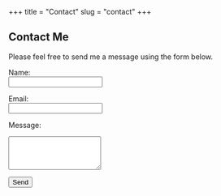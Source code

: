 +++
title = "Contact"
slug = "contact"
+++

## Contact Me
Please feel free to send me a message using the form below.

<form action="https://formspree.io/f/mwpegyyq" method="POST">
  <label for="name">Name:</label><br>
  <input type="text" id="name" name="name" required><br>
  
  <label for="email">Email:</label><br>
  <input type="email" id="email" name="_replyto" required><br>
  
  <label for="message">Message:</label><br>
  <textarea id="message" name="message" rows="4" required></textarea><br>
  
  <button type="submit">Send</button>
</form>